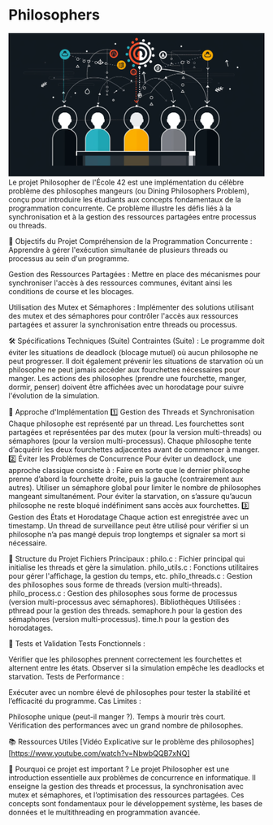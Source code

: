 # Philosophers
![illustration philosophers](./picture.png)
Le projet Philosopher de l'École 42 est une implémentation du célèbre problème des philosophes mangeurs (ou Dining Philosophers Problem), conçu pour introduire les étudiants aux concepts fondamentaux de la programmation concurrente. Ce problème illustre les défis liés à la synchronisation et à la gestion des ressources partagées entre processus ou threads.

🎯 Objectifs du Projet
Compréhension de la Programmation Concurrente : Apprendre à gérer l'exécution simultanée de plusieurs threads ou processus au sein d'un programme.

Gestion des Ressources Partagées : Mettre en place des mécanismes pour synchroniser l'accès à des ressources communes, évitant ainsi les conditions de course et les blocages.

Utilisation des Mutex et Sémaphores : Implémenter des solutions utilisant des mutex et des sémaphores pour contrôler l'accès aux ressources partagées et assurer la synchronisation entre threads ou processus.

🛠️ Spécifications Techniques (Suite)
Contraintes (Suite) :
Le programme doit éviter les situations de deadlock (blocage mutuel) où aucun philosophe ne peut progresser.
Il doit également prévenir les situations de starvation où un philosophe ne peut jamais accéder aux fourchettes nécessaires pour manger.
Les actions des philosophes (prendre une fourchette, manger, dormir, penser) doivent être affichées avec un horodatage pour suivre l'évolution de la simulation.

🔧 Approche d'Implémentation
1️⃣ Gestion des Threads et Synchronisation
Chaque philosophe est représenté par un thread.
Les fourchettes sont partagées et représentées par des mutex (pour la version multi-threads) ou sémaphores (pour la version multi-processus).
Chaque philosophe tente d’acquérir les deux fourchettes adjacentes avant de commencer à manger.
2️⃣ Éviter les Problèmes de Concurrence
Pour éviter un deadlock, une approche classique consiste à :
Faire en sorte que le dernier philosophe prenne d’abord la fourchette droite, puis la gauche (contrairement aux autres).
Utiliser un sémaphore global pour limiter le nombre de philosophes mangeant simultanément.
Pour éviter la starvation, on s’assure qu’aucun philosophe ne reste bloqué indéfiniment sans accès aux fourchettes.
3️⃣ Gestion des États et Horodatage
Chaque action est enregistrée avec un timestamp.
Un thread de surveillance peut être utilisé pour vérifier si un philosophe n’a pas mangé depuis trop longtemps et signaler sa mort si nécessaire.

📂 Structure du Projet
Fichiers Principaux :
philo.c : Fichier principal qui initialise les threads et gère la simulation.
philo_utils.c : Fonctions utilitaires pour gérer l'affichage, la gestion du temps, etc.
philo_threads.c : Gestion des philosophes sous forme de threads (version multi-threads).
philo_process.c : Gestion des philosophes sous forme de processus (version multi-processus avec sémaphores).
Bibliothèques Utilisées :
pthread pour la gestion des threads.
semaphore.h pour la gestion des sémaphores (version multi-processus).
time.h pour la gestion des horodatages.

🧪 Tests et Validation
Tests Fonctionnels :

Vérifier que les philosophes prennent correctement les fourchettes et alternent entre les états.
Observer si la simulation empêche les deadlocks et starvation.
Tests de Performance :

Exécuter avec un nombre élevé de philosophes pour tester la stabilité et l’efficacité du programme.
Cas Limites :

Philosophe unique (peut-il manger ?).
Temps à mourir très court.
Vérification des performances avec un grand nombre de philosophes.

📚 Ressources Utiles
[Vidéo Explicative sur le problème des philosophes][https://www.youtube.com/watch?v=NbwbQQB7xNQ]

🚀 Pourquoi ce projet est important ?
Le projet Philosopher est une introduction essentielle aux problèmes de concurrence en informatique. Il enseigne la gestion des threads et processus, la synchronisation avec mutex et sémaphores, et l’optimisation des ressources partagées. Ces concepts sont fondamentaux pour le développement système, les bases de données et le multithreading en programmation avancée.
